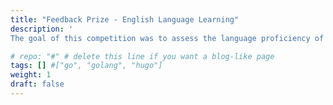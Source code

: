 ```yaml
---
title: "Feedback Prize - English Language Learning"
description: '
The goal of this competition was to assess the language proficiency of 8th-12th grade English Language Learners (ELLs). Utilizing a dataset of essays written by ELLs will help to develop proficiency models that better supports all students. We created transformer based ensemble of models, code is available at https://github.com/rashmibanthia/feedback3 Ranked top 1% - 8th out of 2654 teams.'

# repo: "#" # delete this line if you want a blog-like page
tags: [] #["go", "golang", "hugo"]
weight: 1
draft: false
---
```


